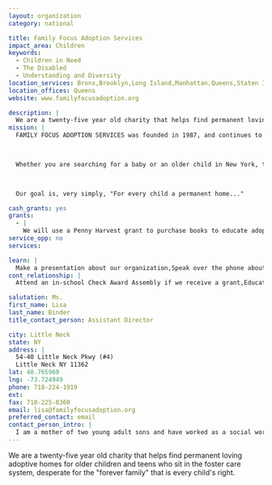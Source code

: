 ```yaml
---
layout: organization
category: national

title: Family Focus Adoption Services
impact_area: Children
keywords: 
  - Children in Need
  - The Disabled
  - Understanding and Diversity
location_services: Bronx,Brooklyn,Long Island,Manhattan,Queens,Staten Island,Greater New York,Outside NYC
location_offices: Queens
website: www.familyfocusadoption.org

description: |
  We are a twenty-five year old charity that helps find permanent loving adoptive homes for older children and teens who sit in the foster care system, desperate for the "forever family" that is every child's right.
mission: |
  FAMILY FOCUS ADOPTION SERVICES was founded in 1987, and continues to be board administered and staffed by many adoptive parents. FAMILY FOCUS is a not-for-profit, fully accredited multi-service adoption agency. Our administrative offices are located in Eastern Queens, New York, with satellite offices in Albany and Newburgh. While we place children from anywhere in the United States, we only license families from the twenty-one counties from the Capital District through Metropolitan New York and Long Island. Our agency is also approved in New Jersey and Connecticut.

  

  Whether you are searching for a baby or an older child in New York, throughout the United States, or internationally, FAMILY FOCUS ADOPTION SERVICES believes you deserve timely and comprehensive adoption services.

  

  Our goal is, very simply, "For every child a permanent home..."

cash_grants: yes
grants: 
  - |
    We will use a Penny Harvest grant to purchase books to educate adoptive families about the foster children's experiences.  We believe that when parents understand what their children have gone through in foster care, they will be better parents. There are two memoirs written by adults who grew up as foster children that we wish to purchase for our families.  They are: "Three Little Words" by Ashley Rhodes-Courter and "Etched in Sand" by Regina Calcaterra. $250 would enable us to purchase ten copies of each book.
service_opp: no
services: 

learn: |
  Make a presentation about our organization,Speak over the phone about our work
cont_relationship: |
  Attend an in-school Check Award Assembly if we receive a grant,Educate the school by leading a workshop

salutation: Ms.
first_name: Lisa
last_name: Binder
title_contact_person: Assistant Director

city: Little Neck
state: NY
address: |
  54-40 Little Neck Pkwy (#4)  
  Little Neck NY 11362
lat: 40.765969
lng: -73.724949
phone: 718-224-1919
ext: 
fax: 718-225-8360
email: lisa@familyfocusadoption.org
preferred_contact: email
contact_person_intro: |
  I am a mother of two young adult sons and have worked as a social worker for Family Focus since my children were babies.  I help  families who are adopting older children from the foster care system who have no permanent family to call their own.  I love to see how children grow and thrive once they have a "forever" adoptive family.
---
```

We are a twenty-five year old charity that helps find permanent loving adoptive homes for older children and teens who sit in the foster care system, desperate for the "forever family" that is every child's right.
